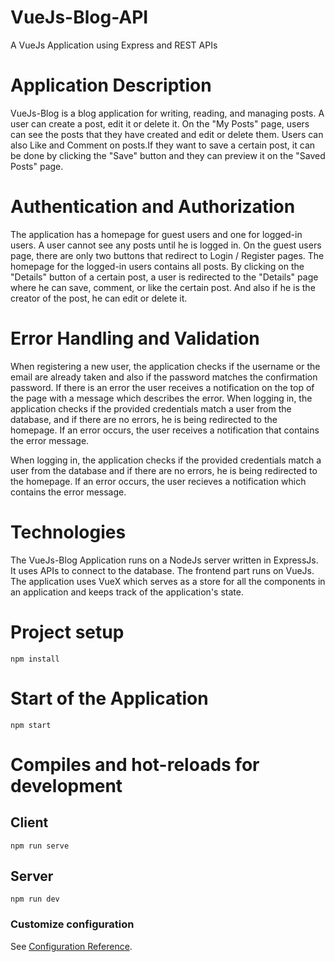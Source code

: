 # VueJs-Blog-API
A VueJs Application using Express and REST APIs

# Application Description
VueJs-Blog is a blog application for writing, reading, and managing posts. A user can create a post, edit it or delete it. On the "My Posts" page, users can see the posts that they have created and edit or delete them.
Users can also Like and Comment on posts.If they want to save a certain post, it can be done by clicking the "Save" button and they can preview it on the "Saved Posts" page.

# Authentication and Authorization
The application has a homepage for guest users and one for logged-in users. A user cannot see any posts until he is logged in. On the guest users page, there are only two buttons that redirect to Login / Register pages. The homepage for the logged-in users contains all posts. By clicking on the "Details" button of a certain post, a user is redirected to the "Details" page where he can save, comment, or like the certain post. And also if he is the creator of the post, he can edit or delete it.

# Error Handling and Validation
When registering a new user, the application checks if the username or the email are already taken and also if the password matches the confirmation password. If there is an error the user receives a notification on the top of the page with a message which describes the error.
When logging in, the application checks if the provided credentials match a user from the database, and if there are no errors, he is being redirected to the homepage. If an error occurs, the user receives a notification that contains the error message.

When logging in, the application checks if the provided credentials match a user from the database and if there are no errors, he is being redirected to the homepage.
If an error occurs, the user recieves a notification which contains the error message.

# Technologies
The VueJs-Blog Application runs on a NodeJs server written in ExpressJs. It uses APIs to connect to the database. The frontend part runs on VueJs. The application uses VueX which serves as a store for all the components in an application and keeps track of the application's state.


# Project setup
```
npm install
```

# Start of the Application
```
npm start
```

# Compiles and hot-reloads for development
## Client
```
npm run serve
```

## Server
```
npm run dev
```


### Customize configuration
See [Configuration Reference](https://cli.vuejs.org/config/).
